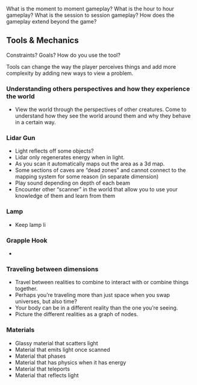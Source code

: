 What is the moment to moment gameplay?
What is the hour to hour gameplay?
What is the session to session gameplay?
How does the gameplay extend beyond the game?
## Tools & Mechanics

Constraints?
Goals?
How do you use the tool?

Tools can change the way the player perceives things and add more complexity by adding new ways to view a problem.
### Understanding others perspectives and how they experience the world
- View the world through the perspectives of other creatures. Come to understand how they see the world around them and why they behave in a certain way.
### Lidar Gun
- Light reflects off some objects?
- Lidar only regenerates energy when in light.
- As you scan it automatically maps out the area as a 3d map.
- Some sections of caves are “dead zones” and cannot connect to the mapping system for some reason (in separate dimension)
- Play sound depending on depth of each beam
- Encounter other “scanner” in the world that allow you to use your knowledge of them and learn from them
### Lamp
- Keep lamp li
### Grapple Hook
-   
### Traveling between dimensions
- Travel between realities to combine to interact with or combine things together.
- Perhaps you’re traveling more than just space when you swap universes, but also time?
- Your body can be in a different reality than the one you’re seeing.
- Picture the different realities as a graph of nodes.
### Materials
- Glassy material that scatters light
- Material that emits light once scanned
- Material that phases
- Material that has physics when it has energy 
- Material that teleports
- Material that reflects light
